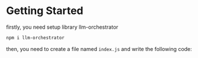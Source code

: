 # Getting Started

firstly, you need setup library llm-orchestrator
  
```bash
npm i llm-orchestrator
```

then, you need to create a file named `index.js` and write the following code:

```js
